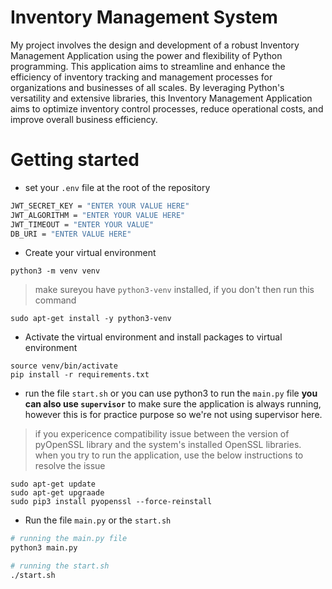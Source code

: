 # Inventory Management System
My project involves the design and development of a robust Inventory Management Application using the power and flexibility of Python programming. This application aims to streamline and enhance the efficiency of inventory tracking and management processes for organizations and businesses of all scales.
By leveraging Python's versatility and extensive libraries, this Inventory Management Application aims to optimize inventory control processes, reduce operational costs, and improve overall business efficiency.

# Getting started

- set your `.env` file at the root of the repository
```bash
JWT_SECRET_KEY = "ENTER YOUR VALUE HERE"
JWT_ALGORITHM = "ENTER YOUR VALUE HERE"
JWT_TIMEOUT = "ENTER YOUR VALUE"
DB_URI = "ENTER VALUE HERE"
```

- Create your virtual environment
```
python3 -m venv venv
```
> make sureyou have `python3-venv` installed, if you don't then run this command
```
sudo apt-get install -y python3-venv
```

- Activate the virtual environment and install packages to virtual environment
```
source venv/bin/activate
pip install -r requirements.txt
```

- run the file `start.sh` or you can use python3 to run the `main.py` file
__you can also use `supervisor`__ to make sure the application is always running, however this is for practice purpose so we're not using supervisor here.

> if you expericence compatibility issue between the version of pyOpenSSL library and the system's installed OpenSSL libraries. when you try to run the application, use the below instructions to resolve the issue
```
sudo apt-get update
sudo apt-get upgraade
sudo pip3 install pyopenssl --force-reinstall
```

- Run the file `main.py` or the `start.sh`
```bash
# running the main.py file
python3 main.py

# running the start.sh
./start.sh
```
